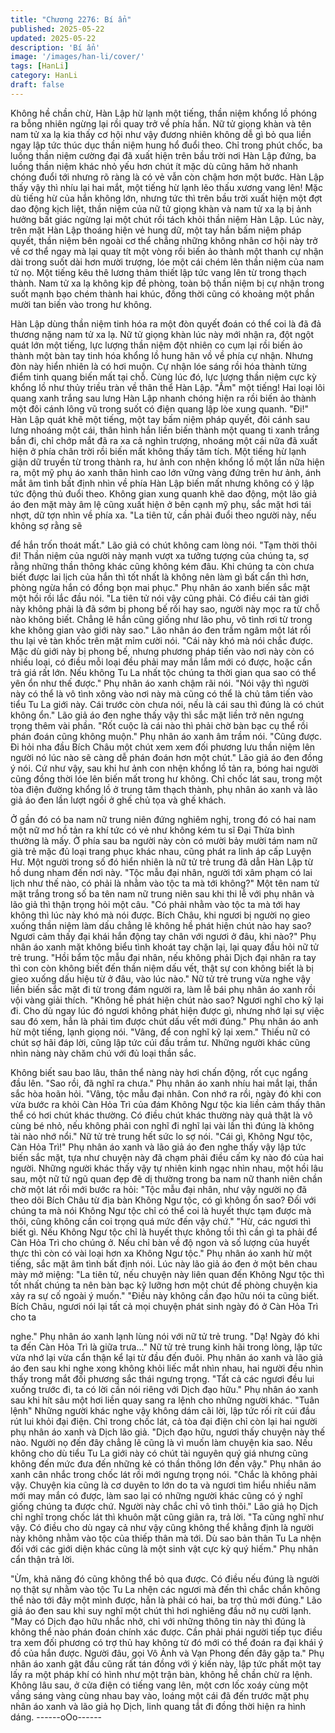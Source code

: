 ```yaml
---
title: "Chương 2276: Bí ẩn"
published: 2025-05-22
updated: 2025-05-22
description: 'Bí ẩn'
image: '/images/han-li/cover/'
tags: [HanLi]
category: HanLi
draft: false
---
```


Không hề chần chừ, Hàn Lập hừ lạnh một tiếng, thần niệm khổng
lồ phóng ra bỗng nhiên ngừng lại rồi quay trở về phía hắn.
Nữ tử giọng khàn và tên nam tử xa lạ kia thấy cơ hội như vậy
đương nhiên không dễ gì bỏ qua liền ngay lập tức thúc dục thần
niệm hung hổ đuổi theo.
Chỉ trong phút chốc, ba luồng thần niệm cường đại đã xuất hiện
trên bầu trời nơi Hàn Lập đứng, ba luồng thần niệm khác nhỏ yếu
hơn chút ít mặc dù cũng hăm hở nhanh chóng đuổi tới nhưng rõ
ràng là có vẻ vẫn còn chậm hơn một bước.
Hàn Lập thấy vậy thì nhíu lại hai mắt, một tiếng hừ lạnh lẽo thấu
xương vang lên!
Mặc dù tiếng hừ của hắn không lớn, nhưng tức thì trên bầu trời
xuất hiện một đợt dao động kịch liệt, thần niệm của nữ tử giọng
khàn và nam tử xa lạ bị ảnh hưởng bất giác ngừng lại một chút rồi
tách khỏi thần niệm Hàn Lập.
Lúc này, trên mặt Hàn Lập thoáng hiện vẻ hung dữ, một tay hắn
bấm niệm pháp quyết, thần niệm bên ngoài cơ thể chẳng những
không nhân cơ hội này trở về cơ thể ngay mà lại quay tít một
vòng rồi biến ảo thành một thanh cự nhận dài trong suốt dài hơn
mười trượng, lóe một cái chém lên thần niệm của nam tử nọ.
Một tiếng kêu thê lương thảm thiết lập tức vang lên từ trong thạch
thành.
Nam tử xa lạ không kịp đề phòng, toàn bộ thần niệm bị cự nhận
trong suốt mạnh bạo chém thành hai khúc, đồng thời cũng có
khoảng một phần mười tan biến vào trong hư không.

Hàn Lập dùng thần niệm tinh hóa ra một đòn quyết đoán có thể
coi là đã đả thương nặng nam tử xa lạ.
Nữ tử giọng khàn lúc này mới nhận ra, đột ngột quát lớn một
tiếng, lực lượng thần niệm đột nhiên co cụm lại rồi biến ảo thành
một bàn tay tinh hóa khổng lồ hung hãn vồ về phía cự nhận.
Nhưng đòn này hiển nhiên là có hơi muộn.
Cự nhận lóe sáng rồi hóa thành từng điểm tinh quang biến mất tại
chỗ.
Cùng lúc đó, lực lượng thần niệm cực kỳ khổng lồ như thủy triều
tràn về thân thể Hàn Lập.
"Ầm" một tiếng!
Hai loại lôi quang xanh trắng sau lưng Hàn Lập nhanh chóng hiện
ra rồi biến ảo thành một đôi cánh lông vũ trong suốt có điện
quang lập lòe xung quanh.
"Đi!"
Hàn Lập quát khẽ một tiếng, một tay bấm niệm pháp quyết, đôi
cánh sau lưng nhoáng một cái, thân hình hắn liền biến thành một
quang ti xanh trắng bắn đi, chỉ chớp mắt đã ra xa cả nghìn
trượng, nhoáng một cái nữa đã xuất hiện ở phía chân trời rồi biến
mất không thấy tăm tích.
Một tiếng hừ lạnh giận dữ truyền từ trong thành ra, hư ảnh con
nhện khổng lồ một lần nữa hiện ra, một mỹ phụ áo xanh thân hình
cao lớn vững vàng đứng trên hư ảnh, ánh mắt âm tình bất định
nhìn về phía Hàn Lập biến mất nhưng không có ý lập tức động
thủ đuổi theo.
Không gian xung quanh khẽ dao động, một lão giả áo đen mặt
mày âm lệ cũng xuất hiện ở bên cạnh mỹ phụ, sắc mặt hơi tái
nhợt, dữ tợn nhìn về phía xa.
"La tiên tử, cần phải đuổi theo người này, nếu không sợ rằng sẽ

để hắn trốn thoát mất." Lão giả có chút không cam lòng nói.
"Tạm thời thôi đi! Thần niệm của người này mạnh vượt xa tưởng
tượng của chúng ta, sợ rằng những thần thông khác cũng không
kém đâu. Khi chúng ta còn chưa biết được lai lịch của hắn thì tốt
nhất là không nên làm gì bất cẩn thì hơn, phòng ngừa hắn có
đồng bọn mai phục." Phụ nhân áo xanh biến sắc mặt một hồi rồi
lắc đầu nói.
"La tiên tử nói vậy cũng phải. Có điều cái tàn giới này không phải
là đã sớm bị phong bế rồi hay sao, người này mọc ra từ chỗ nào
không biết. Chẳng lẽ hắn cũng giống như lão phu, vô tình rơi từ
trong khe không gian vào giới này sao." Lão nhân áo đen trầm
ngâm một lát rồi thu lại vẻ tàn khốc trên mặt mỉm cười nói.
"Cái này khó mà nói chắc được. Mặc dù giới này bị phong bế,
nhưng phương pháp tiến vào nơi này còn có nhiều loại, có điều
mỗi loại đều phải may mắn lắm mới có được, hoặc cần trả giá rất
lớn. Nếu không Tu La nhất tộc chúng ta thời gian qua sao có thể
yên ổn như thế được." Phụ nhân áo xanh chậm rãi nói.
"Nói vậy thì người này có thể là vô tình xông vào nơi này mà cũng
có thể là chủ tâm tiến vào tiểu Tu La giới này. Cái trước còn chưa
nói, nếu là cái sau thì đúng là có chút không ổn." Lão giả áo đen
nghe thấy vậy thì sắc mặt liền trở nên ngưng trọng thêm vài phần.
"Rốt cuộc là cái nào thì phải chờ bàn bạc cụ thể rồi phán đoán
cũng không muộn." Phụ nhân áo xanh âm trầm nói.
"Cũng được. Đi hỏi nha đầu Bích Châu một chút xem xem đối
phương lưu thần niệm lên người nó lúc nào sẽ càng dễ phán đoán
hơn một chút." Lão giả áo đen đồng ý nói.
Cứ như vậy, sau khi hư ảnh con nhện khổng lồ tản ra, bóng hai
người cũng đồng thời lóe lên biến mất trong hư không.
Chỉ chốc lát sau, trong một tòa điện đường khổng lồ ở trung tâm
thạch thành, phụ nhân áo xanh và lão giả áo đen lần lượt ngồi ở
ghế chủ tọa và ghế khách.

Ở gần đó có ba nam nữ trung niên đứng nghiêm nghị, trong đó có
hai nam một nữ mơ hồ tản ra khí tức có vẻ như không kém tu sĩ
Đại Thừa bình thường là mấy.
Ở phía sau ba người này còn có mười bảy mười tám nam nữ già
trẻ mặc đủ loại trang phục khác nhau, cũng phát ra linh áp cấp
Luyện Hư.
Một người trong số đó hiển nhiên là nữ tử trẻ trung đã dẫn Hàn
Lập từ hồ dung nham đến nơi này.
"Tộc mẫu đại nhân, người tới xâm phạm có lai lịch như thế nào,
có phải là nhằm vào tộc ta mà tới không?" Một tên nam tử mặt
trắng trong số ba tên nam nữ trung niên sau khi thi lễ với phụ
nhân và lão giả thì thận trọng hỏi một câu.
"Có phải nhằm vào tộc ta mà tới hay không thì lúc này khó mà nói
được. Bích Châu, khi ngươi bị người nọ gieo xuống thần niệm làm
dấu chẳng lẽ không hề phát hiện chút nào hay sao? Ngươi cảm
thấy đại khái hắn động tay chân với ngươi ở đâu, khi nào?" Phụ
nhân áo xanh mặt không biểu tình khoát tay chặn lại, lại quay đầu
hỏi nữ tử trẻ trung.
"Hồi bẩm tộc mẫu đại nhân, nếu không phải Dịch đại nhân ra tay
thì con còn không biết đến thần niệm dấu vết, thật sự con không
biết là bị gieo xuống dấu hiệu từ ở đâu, vào lúc nào." Nữ tử trẻ
trung vừa nghe vậy liền biến sắc mặt đi từ trong đám người ra,
làm lễ bái phụ nhân áo xanh rồi vội vàng giải thích.
"Không hề phát hiện chút nào sao? Ngươi nghĩ cho kỹ lại đi. Cho
dù ngay lúc đó ngươi không phát hiện được gì, nhưng nhớ lại sự
việc sau đó xem, hẳn là phải tìm được chút dấu vết mới đúng."
Phụ nhân áo anh hừ một tiếng, lạnh giọng nói.
"Vâng, để con nghĩ kỹ lại xem." Thiếu nữ có chút sợ hãi đáp lời,
cũng lập tức cúi đầu trầm tư.
Những người khác cũng nhìn nàng này chăm chú với đủ loại thần
sắc.

Không biết sau bao lâu, thân thể nàng này hơi chấn động, rốt cục
ngẩng đầu lên.
"Sao rồi, đã nghĩ ra chưa." Phụ nhân áo xanh nhíu hai mắt lại,
thần sắc hòa hoãn hỏi.
"Vâng, tộc mẫu đại nhân. Con nhớ ra rồi, ngày đó khi con vừa
bước ra khỏi Càn Hỏa Trì của đám Không Ngư tộc kia liền cảm
thấy thân thể có hơi chút khác thường. Có điều chút khác thường
này quả thật là vô cùng bé nhỏ, nếu không phải con nghĩ đi nghĩ
lại vài lần thì đúng là không tài nào nhớ nổi." Nữ tử trẻ trung hết
sức lo sợ nói.
"Cái gì, Không Ngư tộc, Càn Hỏa Trì!" Phụ nhân áo xanh và lão
giả áo đen nghe thấy vậy lập tức biến sắc mặt, tựa như chuyện
này đã chạm phải điều cấm kỵ nào đó của hai người.
Những người khác thấy vậy tự nhiên kinh ngạc nhìn nhau, một
hồi lâu sau, một nữ tử ngũ quan đẹp đẽ dị thường trong ba nam
nữ thanh niên chần chờ một lát rồi mới bước ra hỏi:
"Tộc mẫu đại nhân, như vậy người nọ đã theo dõi Bích Châu từ
địa bàn Không Ngư tộc, có gì không ổn sao? Đối với chúng ta mà
nói Không Ngư tộc chỉ có thể coi là huyết thực tạm được mà thôi,
cũng không cần coi trọng quá mức đến vậy chứ."
"Hừ, các ngươi thì biết gì. Nếu Không Ngư tộc chỉ là huyết thực
không tồi thì cần gì ta phải để Càn Hỏa Trì cho chúng ở. Nếu chỉ
bàn về độ ngon và số lượng của huyết thực thì còn có vài loại hơn
xa Không Ngư tộc." Phụ nhân áo xanh hừ một tiếng, sắc mặt âm
tình bất định nói.
Lúc này lão giả áo đen ở một bên chau mày mở miệng:
"La tiên tử, nếu chuyện này liên quan đến Không Ngư tộc thì tốt
nhất chúng ta nên bàn bạc kỹ lưỡng hơn một chút đề phòng
chuyện kia xảy ra sự cố ngoài ý muốn."
"Điều này không cần đạo hữu nói ta cũng biết. Bích Châu, ngươi
nói lại tất cả mọi chuyện phát sinh ngày đó ở Càn Hỏa Trì cho ta

nghe." Phụ nhân áo xanh lạnh lùng nói với nữ tử trẻ trung.
"Dạ! Ngày đó khi ta đến Càn Hỏa Trì là giữa trưa..." Nữ tử trẻ
trung kinh hãi trong lòng, lập tức vừa nhớ lại vừa cẩn thận kể lại
từ đầu đến đuôi.
Phụ nhân áo xanh và lão giả áo đen sau khi nghe xong không
khỏi liếc mắt nhìn nhau, hai người đều nhìn thấy trong mắt đối
phương sắc thái ngưng trọng.
"Tất cả các ngươi đều lui xuống trước đi, ta có lời cần nói riêng
với Dịch đạo hữu." Phụ nhân áo xanh sau khi hít sâu một hơi liền
quay sang ra lệnh cho những người khác.
"Tuân lệnh"
Những người khác nghe vậy không dám cãi lời, lập tức rối rít cúi
đầu rút lui khỏi đại điện.
Chỉ trong chốc lát, cả tòa đại điện chỉ còn lại hai người phụ nhân
áo xanh và Dịch lão giả.
"Dịch đạo hữu, ngươi thấy chuyện này thế nào. Người nọ đến đây
chẳng lẽ cũng là vì muốn làm chuyện kia sao. Nếu không cho dù
tiểu Tu La giới này có chút tài nguyên quý giá nhưng cũng không
đến mức đưa đến những kẻ có thần thông lớn đến vậy." Phụ nhân
áo xanh cân nhắc trong chốc lát rồi mới ngưng trọng nói.
"Chắc là không phải vậy. Chuyện kia cũng là cơ duyên to lớn do
ta và ngươi tìm hiểu nhiều năm mới may mắn có được, làm sao lại
có những người khác cũng có ý nghĩ giống chúng ta được chứ.
Người này chắc chỉ vô tình thôi." Lão giả họ Dịch chỉ nghĩ trong
chốc lát thì khuôn mặt cũng giãn ra, trả lời.
"Ta cũng nghĩ như vậy. Có điều cho dù ngay cả như vậy cũng
không thể khẳng định là người này không nhằm vào tộc của thiếp
thân mà tới. Dù sao bản thân Tu La nhện đối với các giới diện
khác cũng là một sinh vật cực kỳ quý hiếm." Phụ nhân cẩn thận
trả lời.

"Ừm, khả năng đó cũng không thể bỏ qua được. Có điều nếu
đúng là người nọ thật sự nhằm vào tộc Tu La nhện các ngươi mà
đến thì chắc chắn không thể nào tới đây một mình được, hẳn là
phải có hai, ba trợ thủ mới đúng." Lão giả áo đen sau khi suy nghĩ
một chút thì hơi nghiêng đầu nở nụ cười lạnh.
"May có Dịch đạo hữu nhắc nhở, chỉ với những thông tin này thì
đúng là không thể nào phán đoán chính xác được. Cần phải phái
người tiếp tục điều tra xem đối phương có trợ thủ hay không từ đó
mới có thể đoán ra đại khái ý đồ của hắn được. Người đâu, gọi Vô
Ảnh và Vạn Phong đến đây gặp ta." Phụ nhân áo xanh gật đầu
cũng rất tán đồng với ý kiến này, lập tức phất một tay lấy ra một
pháp khí có hình như một trận bàn, không hề chần chừ ra lệnh.
Không lâu sau, ở cửa điện có tiếng vang lên, một cơn lốc xoáy
cùng một vầng sáng vàng cùng nhau bay vào, loáng một cái đã
đến trước mặt phụ nhân áo xanh và lão giả họ Dịch, linh quang
tắt đi đồng thời hiện ra hình dáng.
------oOo------

